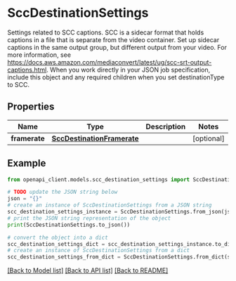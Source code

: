 # SccDestinationSettings

Settings related to SCC captions. SCC is a sidecar format that holds captions in a file that is separate from the video container. Set up sidecar captions in the same output group, but different output from your video. For more information, see https://docs.aws.amazon.com/mediaconvert/latest/ug/scc-srt-output-captions.html. When you work directly in your JSON job specification, include this object and any required children when you set destinationType to SCC.

## Properties

Name | Type | Description | Notes
------------ | ------------- | ------------- | -------------
**framerate** | [**SccDestinationFramerate**](SccDestinationFramerate.md) |  | [optional] 

## Example

```python
from openapi_client.models.scc_destination_settings import SccDestinationSettings

# TODO update the JSON string below
json = "{}"
# create an instance of SccDestinationSettings from a JSON string
scc_destination_settings_instance = SccDestinationSettings.from_json(json)
# print the JSON string representation of the object
print(SccDestinationSettings.to_json())

# convert the object into a dict
scc_destination_settings_dict = scc_destination_settings_instance.to_dict()
# create an instance of SccDestinationSettings from a dict
scc_destination_settings_from_dict = SccDestinationSettings.from_dict(scc_destination_settings_dict)
```
[[Back to Model list]](../README.md#documentation-for-models) [[Back to API list]](../README.md#documentation-for-api-endpoints) [[Back to README]](../README.md)


